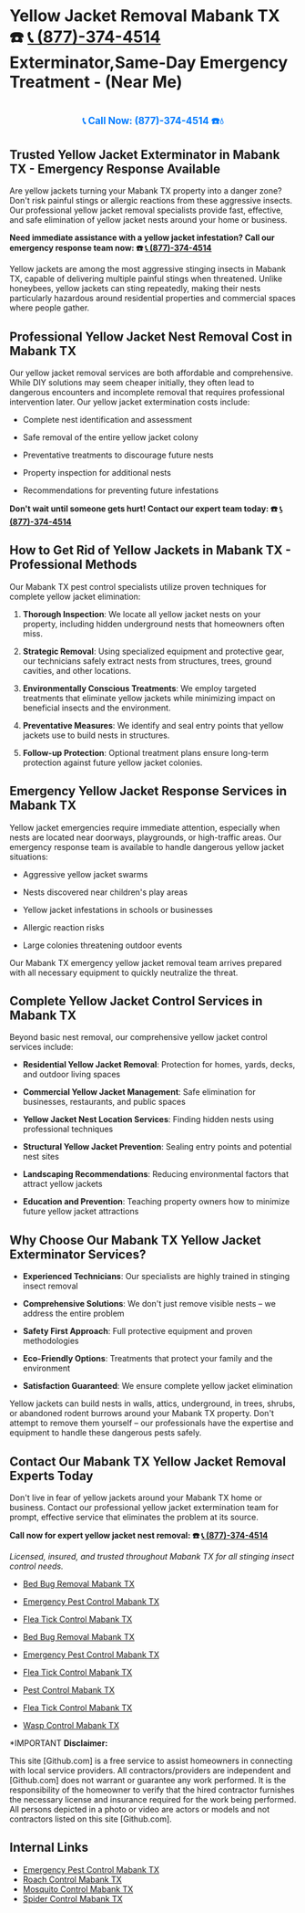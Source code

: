# Yellow Jacket Removal Mabank TX ☎️ [📞 (877)-374-4514](https://pest-control-4514.netlify.app) Exterminator,Same-Day Emergency Treatment - (Near Me)
# 

<p align="center" style="font-size: 1.2em; font-weight: bold; margin: 20px 0;">
  <a href="https://pest-control-4514.netlify.app" target="_blank" style="color: #007BFF; text-decoration: none;">📞 Call Now: (877)-374-4514 ☎️💧</a>
</p>

## Trusted Yellow Jacket Exterminator in Mabank TX - Emergency Response Available

Are yellow jackets turning your Mabank TX property into a danger zone? Don't risk painful stings or allergic reactions from these aggressive insects. Our professional yellow jacket removal specialists provide fast, effective, and safe elimination of yellow jacket nests around your home or business.

**Need immediate assistance with a yellow jacket infestation? Call our emergency response team now: ☎️ [📞 (877)-374-4514](https://pest-control-4514.netlify.app)**

Yellow jackets are among the most aggressive stinging insects in Mabank TX, capable of delivering multiple painful stings when threatened. Unlike honeybees, yellow jackets can sting repeatedly, making their nests particularly hazardous around residential properties and commercial spaces where people gather.

## Professional Yellow Jacket Nest Removal Cost in Mabank TX

Our yellow jacket removal services are both affordable and comprehensive. While DIY solutions may seem cheaper initially, they often lead to dangerous encounters and incomplete removal that requires professional intervention later. Our yellow jacket extermination costs include:

- Complete nest identification and assessment

- Safe removal of the entire yellow jacket colony

- Preventative treatments to discourage future nests

- Property inspection for additional nests

- Recommendations for preventing future infestations

**Don't wait until someone gets hurt! Contact our expert team today: ☎️ [📞 (877)-374-4514](https://pest-control-4514.netlify.app)**

## How to Get Rid of Yellow Jackets in Mabank TX - Professional Methods

Our Mabank TX pest control specialists utilize proven techniques for complete yellow jacket elimination:

1. **Thorough Inspection**: We locate all yellow jacket nests on your property, including hidden underground nests that homeowners often miss.

2. **Strategic Removal**: Using specialized equipment and protective gear, our technicians safely extract nests from structures, trees, ground cavities, and other locations.

3. **Environmentally Conscious Treatments**: We employ targeted treatments that eliminate yellow jackets while minimizing impact on beneficial insects and the environment.

4. **Preventative Measures**: We identify and seal entry points that yellow jackets use to build nests in structures.

5. **Follow-up Protection**: Optional treatment plans ensure long-term protection against future yellow jacket colonies.

## Emergency Yellow Jacket Response Services in Mabank TX

Yellow jacket emergencies require immediate attention, especially when nests are located near doorways, playgrounds, or high-traffic areas. Our emergency response team is available to handle dangerous yellow jacket situations:

- Aggressive yellow jacket swarms

- Nests discovered near children's play areas

- Yellow jacket infestations in schools or businesses

- Allergic reaction risks

- Large colonies threatening outdoor events

Our Mabank TX emergency yellow jacket removal team arrives prepared with all necessary equipment to quickly neutralize the threat.

## Complete Yellow Jacket Control Services in Mabank TX

Beyond basic nest removal, our comprehensive yellow jacket control services include:

- **Residential Yellow Jacket Removal**: Protection for homes, yards, decks, and outdoor living spaces

- **Commercial Yellow Jacket Management**: Safe elimination for businesses, restaurants, and public spaces

- **Yellow Jacket Nest Location Services**: Finding hidden nests using professional techniques

- **Structural Yellow Jacket Prevention**: Sealing entry points and potential nest sites

- **Landscaping Recommendations**: Reducing environmental factors that attract yellow jackets

- **Education and Prevention**: Teaching property owners how to minimize future yellow jacket attractions

## Why Choose Our Mabank TX Yellow Jacket Exterminator Services?

- **Experienced Technicians**: Our specialists are highly trained in stinging insect removal

- **Comprehensive Solutions**: We don't just remove visible nests – we address the entire problem

- **Safety First Approach**: Full protective equipment and proven methodologies

- **Eco-Friendly Options**: Treatments that protect your family and the environment

- **Satisfaction Guaranteed**: We ensure complete yellow jacket elimination

Yellow jackets can build nests in walls, attics, underground, in trees, shrubs, or abandoned rodent burrows around your Mabank TX property. Don't attempt to remove them yourself – our professionals have the expertise and equipment to handle these dangerous pests safely.

## Contact Our Mabank TX Yellow Jacket Removal Experts Today

Don't live in fear of yellow jackets around your Mabank TX home or business. Contact our professional yellow jacket extermination team for prompt, effective service that eliminates the problem at its source.

**Call now for expert yellow jacket nest removal: ☎️ [📞 (877)-374-4514](https://pest-control-4514.netlify.app)**

*Licensed, insured, and trusted throughout Mabank TX for all stinging insect control needs.*


- [Bed Bug Removal Mabank TX](https://github.com/allyoucaneatsushiin/pest-control/blob/main/Bed-Bug-Removal-Mabank-TX-877-374-4514-Exterminator-Same-Day-Emergency-Treatment-Near-Me.md)
- [Emergency Pest Control Mabank TX](https://github.com/allyoucaneatsushiin/pest-control/blob/main/Emergency-Pest-Control-Mabank-TX-877-374-4514-24-7-Fast-Response-Near-Me.md)
- [Flea Tick Control Mabank TX](https://github.com/allyoucaneatsushiin/pest-control/blob/main/Flea-Tick-Control-Mabank-TX-877-374-4514-Removal-Exterminator-Same-Day-Emergency-Treatment-Near-Me.md)


- [Bed Bug Removal Mabank TX](https://github.com/allyoucaneatsushiin/pest-control/blob/main/Bed-Bug-Removal-Mabank-TX-877-374-4514-Exterminator-Same-Day-Emergency-Treatment-Near-Me.md)
- [Emergency Pest Control Mabank TX](https://github.com/allyoucaneatsushiin/pest-control/blob/main/Emergency-Pest-Control-Mabank-TX-877-374-4514-24-7-Fast-Response-Near-Me.md)
- [Flea Tick Control Mabank TX](https://github.com/allyoucaneatsushiin/pest-control/blob/main/Flea-Tick-Control-Mabank-TX-877-374-4514-Removal-Exterminator-Same-Day-Emergency-Treatment-Near-Me.md)


- [Pest Control Mabank TX](https://github.com/allyoucaneatsushiin/pest-control/blob/main/Pest-Control-Mabank-TX-877-374-4514-Exterminator-Same-Day-Emergency-Treatment-Near-Me.md)
- [Flea Tick Control Mabank TX](https://github.com/allyoucaneatsushiin/pest-control/blob/main/Flea-Tick-Control-Mabank-TX-877-374-4514-Removal-Exterminator-Same-Day-Emergency-Treatment-Near-Me.md)
- [Wasp Control Mabank TX](https://github.com/allyoucaneatsushiin/pest-control/blob/main/Wasp-Control-Mabank-TX-877-374-4514-Removal-Exterminator-Same-Day-Emergency-Treatment-Near-Me.md)


*IMPORTANT **Disclaimer:**  

This site [Github.com] is a free service to assist homeowners in connecting with local service providers. All contractors/providers are independent and [Github.com] does not warrant or guarantee any work performed. It is the responsibility of the homeowner to verify that the hired contractor furnishes the necessary license and insurance required for the work being performed. All persons depicted in a photo or video are actors or models and not contractors listed on this site [Github.com].


## Internal Links
- [Emergency Pest Control Mabank TX](https://github.com/allyoucaneatsushiin/pest-control/blob/main/Emergency-Pest-Control-Mabank-TX-877-374-4514-24-7-Fast-Response-Near-Me.md)
- [Roach Control Mabank TX](https://github.com/allyoucaneatsushiin/pest-control/blob/main/Roach-Control-Mabank-TX-877-374-4514-Removal-Exterminator-Same-Day-Emergency-Treatment-Near-Me.md)
- [Mosquito Control Mabank TX](https://github.com/allyoucaneatsushiin/pest-control/blob/main/Mosquito-Control-Mabank-TX-877-374-4514-Exterminator-Same-Day-Emergency-Treatment-Near-Me.md)
- [Spider Control Mabank TX](https://github.com/allyoucaneatsushiin/pest-control/blob/main/Spider-Control-Mabank-TX-877-374-4514-Removal-Exterminator-Same-Day-Emergency-Treatment-Near-Me.md)

